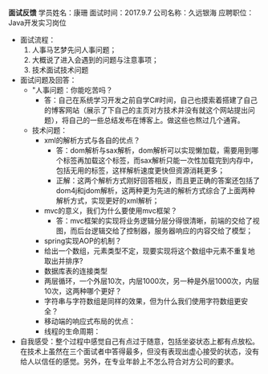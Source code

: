 **面试反馈**
学员姓名：康珊
面试时间：2017.9.7
公司名称：久远银海
应聘职位：Java开发实习岗位
- 面试流程：
	1. 人事马艺梦先问人事问题；
	2. 大概说了进入会遇到的问题与注意事项；
	3. 技术面试技术问题
- 面试问题及回答：
	- "人事问题：你能吃苦吗？
		- 答：自己在系统学习开发之前自学C#时间，自己也摸索着搭建了自己的博客网站（展示了下自己的主页对方技术并没有就这个网站提出问题），将自己的一些总结发布在博客上。做这些也熬过几个通宵。
	- 技术问题：
		- xml的解析方式与各自的优点？
			- 答：dom解析与sax解析，dom解析可以实现懒加载，需要用到哪个标签再加载这个标签，而sax解析只能一次性加载完到内存中，包括无用的标签，这样解析速度更快但资源消耗更多；
			- 正解：这两个解析方式刚好回答相反，而且更正确的答案还包括了dom4j和jdom解析，这两种更为先进的解析方式综合了上面两种解析方式，实现更好的xml解析；
		- mvc的意义，我们为什么要使用mvc框架？
			- 答：mvc框架的实现将业务逻辑分层分得很清晰，前端的交给了视图，而后台逻辑交给了控制器，服务器响应的内容交给了模型；
		- spring实现AOP的机制？
		- 给出一个数组，元素类型不定，现要实现将这个数组中元素不重复地取出并排序?
		- 数据库表的连接类型
		- 两层循环，一个外层10次，内层1000次，另一种是外层1000次，内层10次，这两种哪个更好？
		- 字符串与字符数组是同样的效果，但为什么我们使用字符数组更安全？
		- 移动端的响应式布局的优点：
		- 线程的生命周期：
- 自我感受：整个过程中感觉自己有点过于随意，包括坐姿状态上都有点放松。在技术上虽然在三个面试者中答得最多，但没有表现出虚心接受的状态，没有给人以信任的感觉。另外，在专业年龄上不怎么符合对方公司的要求。